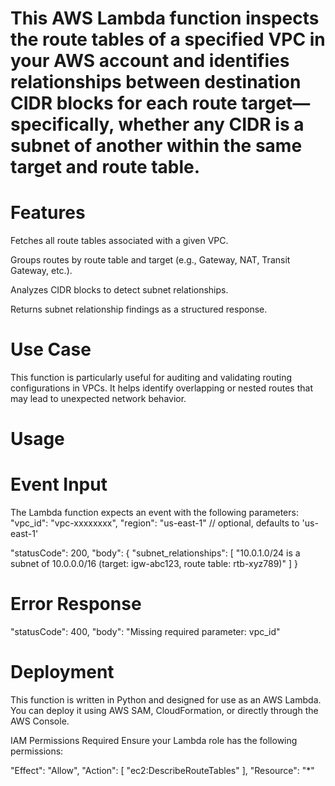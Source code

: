 # This AWS Lambda function inspects the route tables of a specified VPC in your AWS account and identifies relationships between destination CIDR blocks for each route target—specifically, whether any CIDR is a subnet of another within the same target and route table.

# Features
Fetches all route tables associated with a given VPC.

Groups routes by route table and target (e.g., Gateway, NAT, Transit Gateway, etc.).

Analyzes CIDR blocks to detect subnet relationships.

Returns subnet relationship findings as a structured response.

# Use Case
This function is particularly useful for auditing and validating routing configurations in VPCs. It helps identify overlapping or nested routes that may lead to unexpected network behavior.

# Usage
# Event Input
The Lambda function expects an event with the following parameters:
"vpc_id": "vpc-xxxxxxxx",
  "region": "us-east-1" // optional, defaults to 'us-east-1'

  "statusCode": 200,
  "body": {
    "subnet_relationships": [
      "10.0.1.0/24 is a subnet of 10.0.0.0/16 (target: igw-abc123, route table: rtb-xyz789)"
    ]
  }
# Error Response

  "statusCode": 400,
  "body": "Missing required parameter: vpc_id"

# Deployment
This function is written in Python and designed for use as an AWS Lambda. You can deploy it using AWS SAM, CloudFormation, or directly through the AWS Console.

IAM Permissions Required
Ensure your Lambda role has the following permissions:


  "Effect": "Allow",
  "Action": [
    "ec2:DescribeRouteTables"
  ],
  "Resource": "*"
